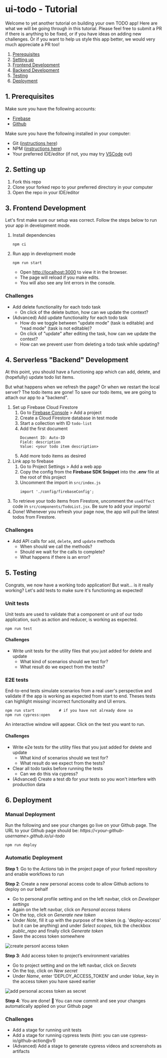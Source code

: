 # ui-todo - Tutorial

Welcome to yet another tutorial on building your own TODO app! Here are what we will be going through in this tutorial. Please feel free to submit a PR if there is anything to be fixed, or if you have ideas on adding new challenges. Or if you want to help us style this app better, we would very much appreciate a PR too!

1. [Prerequisites](#1-prerequisites)
2. [Setting up](#2-setting-up)
3. [Frontend Development](#3-frontend-development)
4. [Backend Development](#4-backend-development)
5. [Testing](#5-testing)
6. [Deployment](#6-deployment)

## 1. Prerequisites

Make sure you have the following accounts:

- [Firebase](https://firebase.google.com/)
- [Github](https://github.com/)

Make sure you have the following installed in your computer:

- Git ([instructions here](https://git-scm.com/book/en/v2/Getting-Started-Installing-Git))
- NPM ([instructions here](https://www.npmjs.com/get-npm))
- Your preferred IDE/editor (if not, you may try [VSCode](https://code.visualstudio.com/) out)

## 2. Setting up

1. Fork this repo
2. Clone your forked repo to your preferred directory in your computer
3. Open the repo in your IDE/editor

## 3. Frontend Development

Let's first make sure our setup was correct. Follow the steps below to run your app in development mode.

1. Install dependencies
   ```
   npm ci
   ```
2. Run app in development mode
   ```
   npm run start
   ```
   - Open [http://localhost:3000](http://localhost:3000) to view it in the browser.
   - The page will reload if you make edits.<br />
   - You will also see any lint errors in the console.

### Challenges

- Add delete functionality for each todo task
  - On click of the delete button, how can we update the context?
- (Advanced) Add update functionality for each todo task
  - How do we toggle between "update mode" (task is editable) and "read mode" (task is not editable)?
  - On click of "update" after editing the task, how can we update the context?
  - How can we prevent user from deleting a todo task while updating?

## 4. Serverless "Backend" Development

At this point, you should have a functioning app which can add, delete, and (hopefully) update todo list items.

But what happens when we refresh the page? Or when we restart the local server? The todo items are gone! To save our todo items, we are going to attach our app to a "backend".

1. Set up Firebase Cloud Firestore
   1. Go to [Firebase Console](https://console.firebase.google.com/) > Add a project
   2. Create a Cloud Firestore database in test mode
   3. Start a collection with ID `todo-list`
   4. Add the first document
      ```
      Document ID: Auto-ID
      Field: description
      Value: <your todo item description>
      ```
   5. Add more todo items as desired
2. Link app to firebase
   1. Go to Project Settings > Add a web app
   2. Copy the config from the **Firebase SDK Snippet** into the **.env** file at the root of this project
   3. Uncomment the import in `src/index.js`
      ```
      import './config/firebaseConfig';
      ```
3. To retrieve your todo items from Firestore, uncomment the `useEffect` code in `src/components/TodoList.jsx`. Be sure to add your imports!
4. Done! Whenever you refresh your page now, the app will pull the latest todos from Firestore.

### Challenges

- Add API calls for `add`, `delete`, and `update` methods
  - When should we call the methods?
  - Should we wait for the calls to complete?
  - What happens if there is an error?

## 5. Testing

Congrats, we now have a working todo application! But wait... is it really working? Let's add tests to make sure it's functioning as expected!

### Unit tests

Unit tests are used to validate that a component or unit of our todo application, such as action and reducer, is working as expected.

```
npm run test
```

#### Challenges

- Write unit tests for the utility files that you just added for delete and update
  - What kind of scenarios should we test for?
  - What result do we expect from the tests?

### E2E tests

End-to-end tests simulate scenarios from a real user's perspective and validate if the app is working as expected from start to end. Theses tests can highlight missing/ incorrect functionality and UI errors.

```
npm run start           # if you have not already done so
npm run cypress:open
```

An interactive window will appear. Click on the test you want to run.

#### Challenges

- Write e2e tests for the utility files that you just added for delete and update
  - What kind of scenarios should we test for?
  - What result do we expect from the tests?
- Clear all todo tasks before running the tests
  - Can we do this via cypress?
- (Advanced) Create a test db for your tests so you won't interfere with production data

## 6. Deployment

### Manual Deployment

Run the following and see your changes go live on your Github page. The URL to your Github page should be: _https://\<your-github-username\>.github.io/ui-todo_

```
npm run deploy
```

### Automatic Deployment

**Step 1**: Go to the _Actions_ tab in the project page of your forked repository and enable workflows to run

**Step 2**: Create a new personal access code to allow Github actions to deploy on our behalf

- Go to personal profile setting and on the left navbar, click on _Developer settings_
- Again on the left navbar, click on _Personal access tokens_
- On the top, click on _Generate new token_
- Under _Note_, fill it up with the purpose of the token (e.g. 'deploy-access' but it can be anything) and under _Select scopes_, tick the checkbox _public_repo_ and finally click _Generate token_
- Save the access token somewhere

![create personl access token](assets/images/create-personal-access-token.png)

**Step 3**: Add access token to project’s environment variables

- Go to project setting and on the left navbar, click on _Secrets_
- On the top, click on _New secret_
- Under _Name_, enter ‘DEPLOY_ACCESS_TOKEN’ and under _Value_, key in the access token you have saved earlier

![add personal access token as secret](assets/images/add-personal-access-token-as-secret.png)

**Step 4**: You are done! :tada: You can now commit and see your changes automatically applied on your Github page

### Challenges

- Add a stage for running unit tests
- Add a stage for running cypress tests (hint: you can use cypress-io/github-action@v1)
- (Advanced) Add a stage to generate cypress videos and screenshots as artifacts
